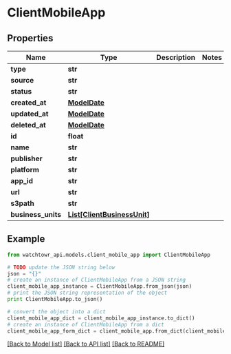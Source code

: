 # ClientMobileApp


## Properties
Name | Type | Description | Notes
------------ | ------------- | ------------- | -------------
**type** | **str** |  | 
**source** | **str** |  | 
**status** | **str** |  | 
**created_at** | [**ModelDate**](ModelDate.md) |  | 
**updated_at** | [**ModelDate**](ModelDate.md) |  | 
**deleted_at** | [**ModelDate**](ModelDate.md) |  | 
**id** | **float** |  | 
**name** | **str** |  | 
**publisher** | **str** |  | 
**platform** | **str** |  | 
**app_id** | **str** |  | 
**url** | **str** |  | 
**s3path** | **str** |  | 
**business_units** | [**List[ClientBusinessUnit]**](ClientBusinessUnit.md) |  | 

## Example

```python
from watchtowr_api.models.client_mobile_app import ClientMobileApp

# TODO update the JSON string below
json = "{}"
# create an instance of ClientMobileApp from a JSON string
client_mobile_app_instance = ClientMobileApp.from_json(json)
# print the JSON string representation of the object
print ClientMobileApp.to_json()

# convert the object into a dict
client_mobile_app_dict = client_mobile_app_instance.to_dict()
# create an instance of ClientMobileApp from a dict
client_mobile_app_form_dict = client_mobile_app.from_dict(client_mobile_app_dict)
```
[[Back to Model list]](../README.md#documentation-for-models) [[Back to API list]](../README.md#documentation-for-api-endpoints) [[Back to README]](../README.md)


